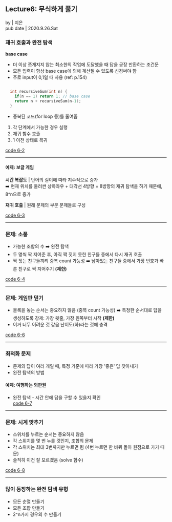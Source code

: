 ## Lecture6: 무식하게 풀기
by | 지은  
pub date | 2020.9.26.Sat

### 재귀 호출과 완전 탐색

**base case**
- 더 이상 쪼개지지 않는 최소한의 작업에 도달했을 때 답을 곧장 반환하는 조건문
- 모든 입력이 항상 base case에 의해 계산될 수 있도록 신경써야 함
- 주로 input이 0,1일 때 사용 (ref: p.154)


```c++

  int recursiveSum(int n) {
    if(n == 1) return 1; // base case
    return n + recursiveSum(n-1);
  }

```
- 중복된 코드(for loop 등)를 줄여줌

1. 각 단계에서 가능한 경우 실행
2. 재귀 함수 호출
3. 1 이전 상태로 복귀

[code 6-2](https://github.com/snulion-study/algorithm-int/blob/jieun/jieun/6-2/6-2.cpp)

---

#### 예제: 보글 게임  

**시간 복잡도** | 단어의 길이에 따라 지수적으로 증가  
➡️ 현재 위치를 둘러싼 상하좌우 + 대각선 4방향 = 8방향의 재귀 탐색을 하기 때문에, 8^n으로 증가

**재귀 호출** | 원래 문제의 부분 문제들로 구성

[code 6-3](https://github.com/snulion-study/algorithm-int/blob/jieun/jieun/6-3/6-3.cpp)

---

### 문제: 소풍
- 가능한 조합의 수 ➡️ 완전 탐색  
- 두 명씩 짝 지어준 후, 아직 짝 짓지 못한 친구들 중에서 다시 재귀 호출
- 짝 짓는 친구들끼리 중복 count 가능성
➡️ 남아있는 친구들 중에서 가장 번호가 빠른 친구로 짝 지어주기 **(제한)**

[code 6-4](https://github.com/snulion-study/algorithm-int/blob/jieun/jieun/6-4/6-4.cpp)

---

### 문제: 게임판 덮기  
- 블록을 놓는 순서는 중요하지 않음 (중복 count 가능성) 
➡️ 특정한 순서대로 답을 생성하도록 강제: 가장 윗줄, 가장 왼쪽부터 시작 **(제한)**
- 이거 너무 어려운 것 같음 난이도(하)라는 것에 충격

[code 6-6](https://github.com/snulion-study/algorithm-int/blob/jieun/jieun/6-6/6-6.cpp)

---

### 최적화 문제 
- 문제의 답이 여러 개일 때, 특정 기준에 따라 가장 '좋은' 답 찾아내기
- 완전 탐색의 방법

#### 예제: 여행하는 외판원
- 완전 탐색 - 시간 안에 답을 구할 수 있을지 확인  
[code 6-7](https://github.com/snulion-study/algorithm-int/blob/jieun/jieun/6-7/6-7.cpp)

---

### 문제: 시계 맞추기
- 스위치를 누르는 순서는 중요하지 않음
- 각 스위치를 몇 번 누를 것인지, 조합의 문제 
- 각 스위치는 최대 3번까지만 누르면 됨 (4번 누르면 한 바퀴 돌아 원점으로 가기 때문)
- 솔직히 이건 잘 모르겠음 (solve 함수)

[code 6-8](https://github.com/snulion-study/algorithm-int/blob/jieun/jieun/6-8/6-8.cpp)

---

### 많이 등장하는 완전 탐색 유형  
- 모든 순열 만들기
- 모든 조합 만들기
- 2^n가지 경우의 수 만들기  
